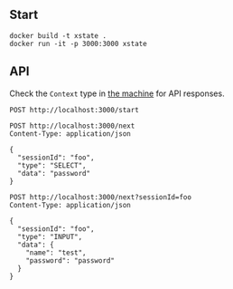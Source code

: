 ## Start

```shell
docker build -t xstate .
docker run -it -p 3000:3000 xstate
```

## API

Check the `Context` type in [the machine](./machine.ts) for API responses.

```http request
POST http://localhost:3000/start
```

```http request
POST http://localhost:3000/next
Content-Type: application/json

{
  "sessionId": "foo",
  "type": "SELECT",
  "data": "password"
}
```

```http request
POST http://localhost:3000/next?sessionId=foo
Content-Type: application/json

{
  "sessionId": "foo",
  "type": "INPUT",
  "data": {
    "name": "test",
    "password": "password"
  }
}
```
